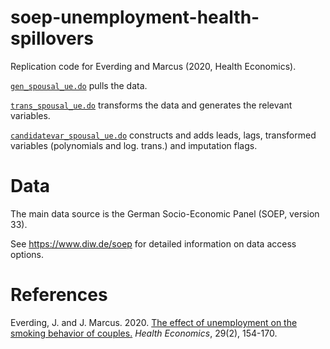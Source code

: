# soep-unemployment-health-spillovers
Replication code for Everding and Marcus (2020, Health Economics). 

[`gen_spousal_ue.do`](./gen_spousal_ue.do) pulls the data. 

[`trans_spousal_ue.do`](./trans_spousal_ue.do) transforms the data and generates the relevant variables. 

[`candidatevar_spousal_ue.do`](./candidatevar_spousal_ue.do) constructs and adds leads, lags, transformed variables (polynomials and log. trans.) and imputation flags. 


# Data 
The main data source is the German Socio-Economic Panel (SOEP, version 33). 

See https://www.diw.de/soep for detailed information on data access options. 

# References 
Everding, J. and J. Marcus. 2020. [The effect of unemployment on the smoking behavior of couples.](https://onlinelibrary.wiley.com/doi/full/10.1002/hec.3961) *Health Economics*, 29(2), 154-170.
